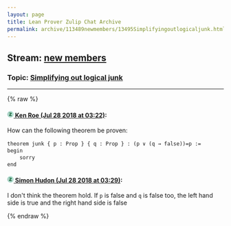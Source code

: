 ```yaml
---
layout: page
title: Lean Prover Zulip Chat Archive 
permalink: archive/113489newmembers/13495Simplifyingoutlogicaljunk.html
---
```


## Stream: [new members](index.html)
### Topic: [Simplifying out logical junk](13495Simplifyingoutlogicaljunk.html)

---


{% raw %}
#### [![Click to go to Zulip](../../assets/img/zulip2.png) Ken Roe (Jul 28 2018 at 03:22)](https://leanprover.zulipchat.com/#narrow/stream/113489-new%20members/topic/Simplifying%20out%20logical%20junk/near/130445253):
How can the following theorem be proven:

```lean
theorem junk { p : Prop } { q : Prop } : (p ∨ (q → false))=p :=
begin
    sorry
end
```

#### [![Click to go to Zulip](../../assets/img/zulip2.png) Simon Hudon (Jul 28 2018 at 03:29)](https://leanprover.zulipchat.com/#narrow/stream/113489-new%20members/topic/Simplifying%20out%20logical%20junk/near/130445495):
I don't think the theorem hold. If `p` is false and `q` is false too, the left hand side is true and the right hand side is false


{% endraw %}
